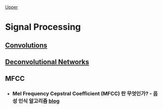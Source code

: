 [Upper](index.md)

# Signal Processing

## [Convolutions](convolutions.md)

## [Deconvolutional Networks](deconvolutional_networks.md)

## MFCC

* ### Mel Frequency Cepstral Coefficient (MFCC) 란 무엇인가? - 음성 인식 알고리즘  [blog](https://m.blog.naver.com/PostView.nhn?blogId=mylogic&logNo=220988857132&proxyReferer=&proxyReferer=https%3A%2F%2Fwww.google.co.kr%2F)


